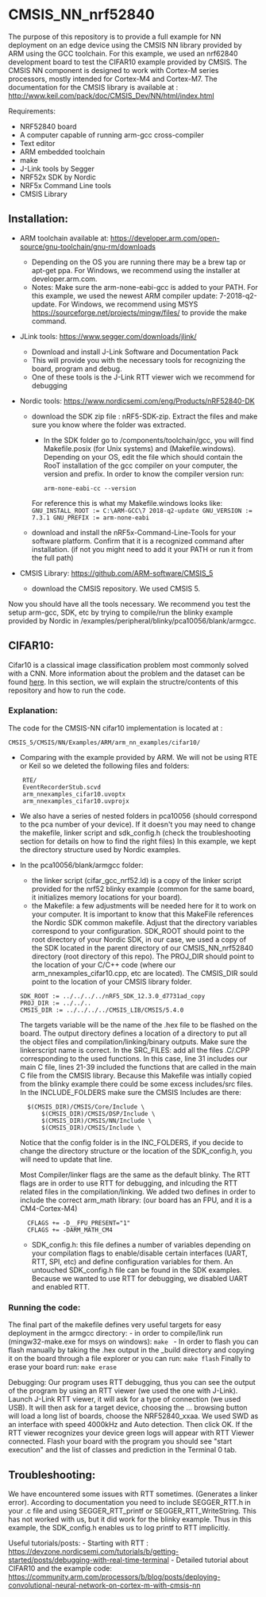 # CMSIS_NN_nrf52840

The purpose of this repository is to provide a full example for NN deployment on an edge device using the CMSIS NN library provided by ARM using the GCC toolchain. 
For this example, we used an nrf62840 development board to test the CIFAR10 example provided by CMSIS. The CMSIS NN component is designed to work with Cortex-M series processors, mostly intended for Cortex-M4 and Cortex-M7. 
The documentation for the CMSIS library is available at : http://www.keil.com/pack/doc/CMSIS_Dev/NN/html/index.html

Requirements:
- NRF52840 board 
- A computer capable of running arm-gcc cross-compiler
- Text editor
- ARM embedded toolchain
- make
- J-Link tools by Segger
- NRF52x SDK by Nordic
- NRF5x Command Line tools
- CMSIS Library

## Installation:

- ARM toolchain available at: https://developer.arm.com/open-source/gnu-toolchain/gnu-rm/downloads 
	- Depending on the OS you are running there may be a brew tap or apt-get ppa. For Windows, we recommend using the installer at developer.arm.com.
	- Notes: 
		Make sure the arm-none-eabi-gcc is added to your PATH. 
		For this example, we used the newest ARM compiler update: 7-2018-q2-update. 
		For Windows, we recommend using MSYS https://sourceforge.net/projects/mingw/files/ to provide the make command. 

- JLink tools: https://www.segger.com/downloads/jlink/
	- Download and install J-Link Software and Documentation Pack
	- This will provide you with the necessary tools for recognizing the board, program and debug.
	- One of these tools is the J-Link RTT viewer wich we recommend for debugging

- Nordic tools: https://www.nordicsemi.com/eng/Products/nRF52840-DK
	- download the SDK zip file : nRF5-SDK-zip. Extract the files and make sure you know where the folder was extracted.
		- In the SDK folder go to <SDK>/components/toolchain/gcc, you will find Makefile.posix (for Unix systems) and (Makefile.windows). Depending on your OS, edit the file which should contain the RooT installation of the gcc compiler on your computer, the version and prefix. In order to know the compiler version run: 
			```
			arm-none-eabi-cc --version
			```
		For reference this is what my Makefile.windows looks like:
			```
			GNU_INSTALL_ROOT := C:\ARM-GCC\7 2018-q2-update
			GNU_VERSION := 7.3.1
			GNU_PREFIX := arm-none-eabi
			```

	- download and install the nRF5x-Command-Line-Tools for your software platform. Confirm that it is a recognized command after installation. (if not you might need to add it your PATH or run it from the full path)

- CMSIS Library: https://github.com/ARM-software/CMSIS_5
	- download the CMSIS repository. We used CMSIS 5.

Now you should have all the tools necessary. We recommend you test the setup arm-gcc, SDK, etc by trying to compile/run the blinky example provided by Nordic in <SDK>/examples/peripheral/blinky/pca10056/blank/armgcc. 

## CIFAR10:

Cifar10 is a classical image classification problem most commonly solved with a CNN. More information about the problem and the dataset can be found [here](https://www.cs.toronto.edu/~kriz/cifar.html ).
In this section, we will explain the structre/contents of this repository and how to run the code.

### Explanation:
The code for the CMSIS-NN cifar10 implementation is located at :
```
CMSIS_5/CMSIS/NN/Examples/ARM/arm_nn_examples/cifar10/
```

- Comparing with the example provided by ARM. We will not be using RTE or Keil so we deleted the following files and folders:
```
 	RTE/
 	EventRecorderStub.scvd
	arm_nnexamples_cifar10.uvoptx
	arm_nnexamples_cifar10.uvprojx
```

- We also have a series of nested folders in pca10056 (should correspond to the pca number of your device). If it doesn't you may need to change the makefile, linker script and sdk_config.h (check the troubleshooting section for details on how to find the right files) In this example, we kept the directory structure used by Nordic examples. 
- In the pca10056/blank/armgcc folder:
	- the linker script (cifar_gcc_nrf52.ld) is a copy of the linker script provided for the nrf52 blinky example (common for the same board, it initializes memory locations for your board).
	- the Makefile: a few adjustments will be needed here for it to work on your computer. It is important to know that this MakeFile references the Nordic SDK common makefile. 
	Adjust that the directory variables correspond to your configuration. SDK_ROOT should point to the root directory of your Nordic SDK, in our case, we used a copy of the SDK located in the parent directory of our CMSIS_NN_nrf52840 directory (root directory of this repo). The PROJ_DIR should point to the location of your C/C++ code (where our arm_nnexamples_cifar10.cpp, etc are located). The CMSIS_DIR sould point to the location of your CMSIS library folder.
	```
 	SDK_ROOT := ../../../../nRF5_SDK_12.3.0_d7731ad_copy
	PROJ_DIR := ../../..
	CMSIS_DIR := ../../../../CMSIS_LIB/CMSIS/5.4.0
	```

	The targets variable will be the name of the .hex file to be flashed on the board. The output directory defines a location of a directory to put all the object files and compilation/linking/binary outputs. Make sure the linkerscript name is correct. 
	In the SRC_FILES: add all the files .C/.CPP corresponding to the used functions. In this case, line 31 includes our main C file, lines 21-39 included the functions that are called in the main C file from the CMSIS library. Because this Makefile was intially copied from the blinky example there could be some excess includes/src files. In the INCLUDE_FOLDERS make sure the CMSIS Includes are there:
	```
 	  $(CMSIS_DIR)/CMSIS/Core/Include \
		  $(CMSIS_DIR)/CMSIS/DSP/Include \
		  $(CMSIS_DIR)/CMSIS/NN/Include \
		  $(CMSIS_DIR)/CMSIS/Include \
	```
	Notice that the config folder is in the INC_FOLDERS, if you decide to change the directory structure or the location of the SDK_config.h, you will need to update that line.

	Most Compiler/linker flags are the same as the default blinky. The RTT flags are in order to use RTT for debugging, and inlcuding the RTT related files in the compilation/linking. We added two defines in order to include the correct arm_math library: (our board has an FPU, and it is a CM4-Cortex-M4)
	```
 	  CFLAGS += -D__FPU_PRESENT="1"
	  CFLAGS += -DARM_MATH_CM4
	```
	- SDK_config.h: this file defines a number of variables depending on your compilation flags to enable/disable certain interfaces (UART, RTT, SPI, etc) and define configuration variables for them. An untouched SDK_config.h file can be found in the SDK examples. Because we wanted to use RTT for debugging, we disabled UART and enabled RTT.
	
### Running the code:

The final part of the makefile defines very useful targets for easy deployment in the armgcc directory: 
	- in order to compile/link run (mingw32-make.exe for msys on windows):
	```
 	  make 
	```
	- In order to flash you can flash manually by taking the .hex output in the _build directory and copying it on the board through a file explorer or you can run:
	```
 	  make flash
	```
	Finally to erase your board run:
	```
 	  make erase
	```

Debugging: Our program uses RTT debugging, thus you can see the output of the program by using an RTT viewer (we used the one with J-Link). Launch J-Link RTT viewer, it will ask for a type of connection (we used USB). It will then ask for a target device, choosing the ... browsing button will load a long list of boards, choose the NRF52840_xxaa. We used SWD as an interface with speed 4000kHz and Auto detection. Then click OK. If the RTT viewer recognizes your device green logs will appear with RTT Viewer connected. Flash your board with the program you should see "start execution" and the list of classes and prediction in the Terminal 0 tab. 

## Troubleshooting:
We have encountered some issues with RTT sometimes. (Generates a linker error). According to  documentation you need to include SEGGER_RTT.h in your .c file and using SEGGER_RTT_printf or SEGGER_RTT_WriteString. This has not worked with us, but it did work for the blinky example. Thus in this example, the SDK_config.h enables us to log printf to RTT implicitly.

Useful tutorials/posts:
	- Starting with RTT : https://devzone.nordicsemi.com/tutorials/b/getting-started/posts/debugging-with-real-time-terminal
	- Detailed tutorial about CIFAR10 and the example code: https://community.arm.com/processors/b/blog/posts/deploying-convolutional-neural-network-on-cortex-m-with-cmsis-nn